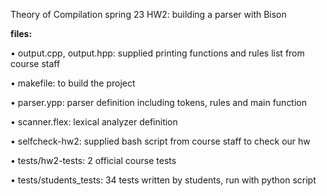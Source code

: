 Theory of Compilation spring 23 HW2: building a parser with Bison

**files:**

• output.cpp, output.hpp:
supplied printing functions and rules list from course staff

• makefile:
to build the project

• parser.ypp:
parser definition including tokens, rules and main function

• scanner.flex:
lexical analyzer definition

• selfcheck-hw2:
supplied bash script from course staff to check our hw

• tests/hw2-tests:
2 official course tests

• tests/students_tests:
34 tests written by students, run with python script

